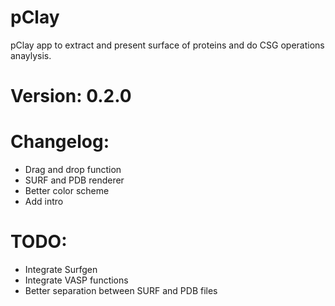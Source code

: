 # pClay
pClay app to extract and present surface of proteins and do CSG operations anaylysis.

# Version: 0.2.0
# Changelog:
* Drag and drop function
* SURF and PDB renderer
* Better color scheme
* Add intro

# TODO:
* Integrate Surfgen
* Integrate VASP functions
* Better separation between SURF and PDB files